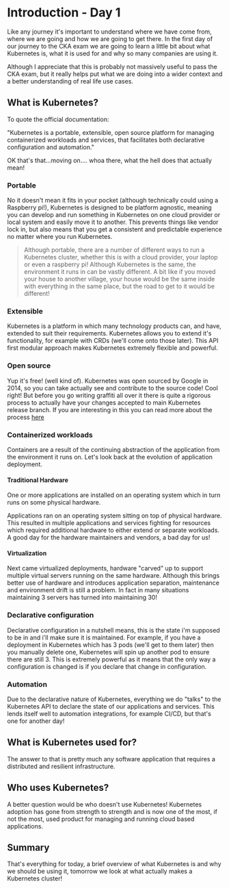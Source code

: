 # Introduction - Day 1

Like any journey it's important to understand where we have come from, where we are going and how we are going to get there. In the first day of our journey to the CKA exam we are going to learn a little bit about what Kubernetes is, what it is used for and why so many companies are using it. 

Although I appreciate that this is probably not massively useful to pass the CKA exam, but it really helps put what we are doing into a wider context and a better understanding of real life use cases. 

## What is Kubernetes? 

To quote the official documentation:

"Kubernetes is a portable, extensible, open source platform for managing containerized workloads and services, that facilitates both declarative configuration and automation."

OK that's that...moving on.... whoa there, what the hell does that actually mean! 

### Portable 

No it doesn't mean it fits in your pocket (although technically could using a Raspberry pi!), Kubernetes is designed to be platform agnostic, meaning you can develop and run something in Kubernetes on one cloud provider or local system and easily move it to another. This prevents things like vendor lock in, but also means that you get a consistent and predictable experience no matter where you run Kubernetes. 

> Although portable, there are a number of different ways to run a Kubernetes cluster, whether this is with a cloud provider, your laptop or even a raspberry pi! Although Kubernetes is the same, the environment it runs in can be vastly different. A bit like if you moved your house to another village, your house would be the same inside with everything in the same place, but the road to get to it would be different! 

### Extensible

Kubernetes is a platform in which many technology products can, and have, extended to suit their requirements. Kubernetes allows you to extend it's functionality, for example with CRDs (we'll come onto those later). This API first modular approach makes Kubernetes extremely flexible and powerful.

### Open source

Yup it's free! (well kind of). Kubernetes was open sourced by Google in 2014, so you can take actually see and contribute to the source code! Cool right! But before you go writing graffiti all over it there is quite a rigorous process to actually have your changes accepted to main Kubernetes release branch. If you are interesting in this you can read more about the process [here]()

### Containerized workloads

Containers are a result of the continuing abstraction of the application from the environment it runs on. Let's look back at the evolution of application deployment.

#### Traditional Hardware
One or more applications are installed on an operating system which in turn runs on some physical hardware. 

Applications ran on an operating system sitting on top of physical hardware. This resulted in multiple applications and services fighting for resources which required additional hardware to either extend or separate workloads. A good day for the hardware maintainers and vendors, a bad day for us! 

#### Virtualization  
Next came virtualized deployments, hardware "carved" up to support multiple virtual servers running on the same hardware. Although this brings better use of hardware and introduces application separation, maintenance and environment drift is still a problem. In fact in many situations maintaining 3 servers has turned into maintaining 30!   

### Declarative configuration 

Declarative configuration in a nutshell means, this is the state i'm supposed to be in and i'll make sure it is maintained. For example, if you have a deployment in Kubernetes which has 3 pods (we'll get to them later) then you manually delete one, Kubernetes will spin up another pod to ensure there are still 3. This is extremely powerful as it means that the only way a configuration is changed is if you declare that change in configuration. 

### Automation

Due to the declarative nature of Kubernetes, everything we do "talks" to the Kubernetes API to declare the state of our applications and services. This lends itself well to automation integrations, for example CI/CD, but that's one for another day!

## What is Kubernetes used for?

The answer to that is pretty much any software application that requires a distributed and resilient infrastructure. 

## Who uses Kubernetes?

A better question would be who doesn't use Kubernetes! Kubernetes adoption has gone from strength to strength and is now one of the most, if not the most, used product for managing and running cloud based applications. 

## Summary

That's everything for today, a brief overview of what Kubernetes is and why we should be using it, tomorrow we look at what actually makes a Kubernetes cluster! 
